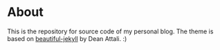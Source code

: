 # About

This is the repository for source code of my personal blog. 
The theme is based on [beautiful-jekyll](https://github.com/daattali/beautiful-jekyll) by Dean Attali. :)



